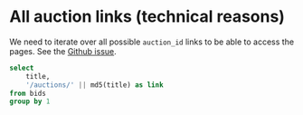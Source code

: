# All auction links (technical reasons)

We need to iterate over all possible `auction_id` links to be able to access the pages. See the [Github issue](https://github.com/evidence-dev/evidence/issues/1115).


```sql all_auction_ids
select
    title,
    '/auctions/' || md5(title) as link
from bids
group by 1
```

<DataTable 
  data="{all_auction_ids}"
  rows="all"
  link="link"
/>
